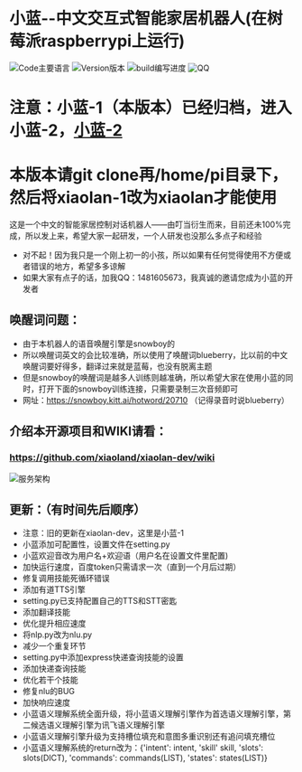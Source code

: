 # 小蓝--中文交互式智能家居机器人(在树莓派raspberrypi上运行)
![Code主要语言](https://img.shields.io/badge/main_code-python-blue.svg)
![Version版本](https://img.shields.io/badge/last_version-V1.0-green.svg)
![build编写进度](https://img.shields.io/badge/first_ver-26%25-brightgreen.svg)
![QQ](https://img.shields.io/badge/QQ-1481605673-yellow.svg)

# 注意：小蓝-1（本版本）已经归档，进入小蓝-2，[小蓝-2](https://github.com/xiaoland/xiaolan)
# 本版本请git clone再/home/pi目录下，然后将xiaolan-1改为xiaolan才能使用

这是一个中文的智能家居控制对话机器人——由叮当衍生而来，目前还未100%完成，所以发上来，希望大家一起研发，一个人研发也没那么多点子和经验

- 对不起！因为我只是一个刚上初一的小孩，所以如果有任何觉得使用不方便或者错误的地方，希望多多谅解
- 如果大家有点子的话，加我QQ：1481605673，我真诚的邀请您成为小蓝的开发者

## 唤醒词问题：
- 由于本机器人的语音唤醒引擎是snowboy的
- 所以唤醒词英文的会比较准确，所以使用了唤醒词blueberry，比以前的中文唤醒词要好得多，翻译过来就是蓝莓，也没有脱离主题
- 但是snowboy的唤醒词是越多人训练则越准确，所以希望大家在使用小蓝的同时，打开下面的snowboy训练连接，只需要录制三次音频即可
- 网址：https://snowboy.kitt.ai/hotword/20710 （记得录音时说blueberry）
## 介绍本开源项目和WIKI请看：
### https://github.com/xiaoland/xiaolan-dev/wiki
![服务架构](https://github.com/xiaoland/xiaolan-dev/blob/master/%E5%B0%8F%E8%93%9D%E6%9C%8D%E5%8A%A1%E6%80%9D%E7%BB%B4%E5%AF%BC%E5%9B%BE.PNG)


## 更新：（有时间先后顺序）
- 注意：旧的更新在xiaolan-dev，这里是小蓝-1
- 小蓝添加可配置性，设置文件在setting.py
- 小蓝欢迎音改为用户名+欢迎语（用户名在设置文件里配置)
- 加快运行速度，百度token只需请求一次（直到一个月后过期）
- 修复调用技能死循环错误
- 添加有道TTS引擎
- setting.py已支持配置自己的TTS和STT密匙
- 添加翻译技能
- 优化提升相应速度
- 将nlp.py改为nlu.py
- 减少一个重复环节
- setting.py中添加express快递查询技能的设置
- 添加快递查询技能
- 优化若干个技能
- 修复nlu的BUG
- 加快响应速度
- 小蓝语义理解系统全面升级，将小蓝语义理解引擎作为首选语义理解引擎，第二候选语义理解引擎为讯飞语义理解引擎
- 小蓝语义理解引擎升级为支持槽位填充和意图多重识别还有追问填充槽位
- 小蓝语义理解系统的return改为：{'intent': intent, 'skill' skill, 'slots': slots(DICT), 'commands': commands(LIST), 'states': states(LIST)}
